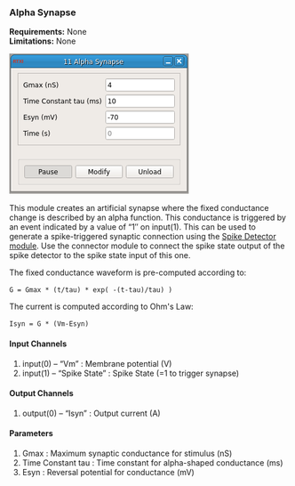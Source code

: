 ### Alpha Synapse

**Requirements:** None  
**Limitations:** None  

![Alpha Synapse GUI](alpha-synapse.png)  

<!--start-->

This module creates an artificial synapse where the fixed conductance change is
described by an alpha function. This conductance is triggered by an event
indicated by a value of “1″ on input(1). This can be used to generate a
spike-triggered synaptic connection using the [Spike Detector
module](https://github.com/RTXI/spike-detector). Use the connector module to
connect the spike state output of the spike detector to the spike state input
of this one.

<!--end-->

The fixed conductance waveform is pre-computed according to:

```
G = Gmax * (t/tau) * exp( -(t-tau)/tau) )
```

The current is computed according to Ohm's Law:  

```
Isyn = G * (Vm-Esyn)
```

#### Input Channels
1. input(0) – “Vm” : Membrane potential (V)
2. input(1) – “Spike State” : Spike State (=1 to trigger synapse)

#### Output Channels
1. output(0) – “Isyn” : Output current (A)

#### Parameters
1. Gmax : Maximum synaptic conductance for stimulus (nS) 
2. Time Constant tau : Time constant for alpha-shaped conductance (ms) 
3. Esyn : Reversal potential for conductance (mV) 
